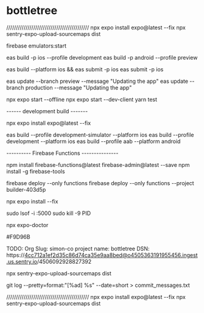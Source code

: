 # bottletree


///////////////////////////////////////////
npx expo install expo@latest --fix
npx sentry-expo-upload-sourcemaps dist

firebase emulators:start

eas build -p ios --profile development
eas build -p android --profile preview

eas build --platform ios && eas submit -p ios
eas submit -p ios

eas update --branch preview --message "Updating the app"
eas update --branch production --message "Updating the app"

npx expo start --offline
npx expo start --dev-client
yarn test

------ development build -------

npx expo install expo@latest --fix

eas build --profile development-simulator --platform ios
eas build --profile development --platform ios
eas build --profile aab --platform android

---------- Firebase Functions ---------------

npm install firebase-functions@latest firebase-admin@latest --save
npm install -g firebase-tools

firebase deploy --only functions
firebase deploy --only functions --project builder-403d5p

npx expo install --fix

sudo lsof -i :5000
sudo kill -9 PID

npx expo-doctor

#F9D96B



TODO:
Org Slug: simon-co
project name: bottletree
DSN: https://4cc712a1ef2d35c86d74ca35e9aa8bed@o4505363191955456.ingest.us.sentry.io/4506092928827392

npx sentry-expo-upload-sourcemaps dist

git log --pretty=format:"[%ad] %s" --date=short > commit_messages.txt 

///////////////////////////////////////////
npx expo install expo@latest --fix
npx sentry-expo-upload-sourcemaps dist

